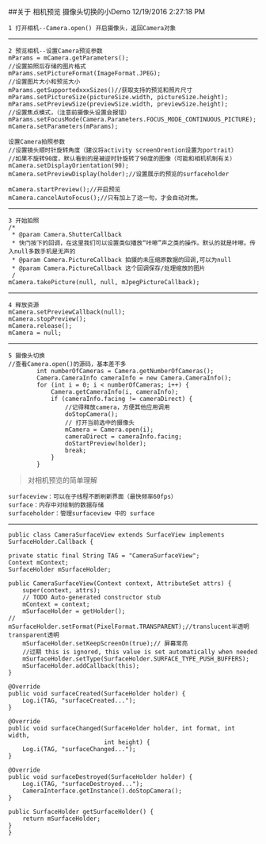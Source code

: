 ##关于 相机预览 摄像头切换的小Demo
12/19/2016 2:27:18 PM 
 
	1 打开相机--Camera.open() 开启摄像头，返回Camera对象
	

----------

	2 预览相机--设置Camera预览参数 
	mParams = mCamera.getParameters();
	//设置拍照后存储的图片格式
    mParams.setPictureFormat(ImageFormat.JPEG);
	//设置图片大小和预览大小
	mParams.getSupportedxxxSizes()//获取支持的预览和照片尺寸
	mParams.setPictureSize(pictureSize.width, pictureSize.height);
	mParams.setPreviewSize(previewSize.width, previewSize.height);
	//设置焦点模式，（注意前摄像头设置会报错）
	mParams.setFocusMode(Camera.Parameters.FOCUS_MODE_CONTINUOUS_PICTURE);
	mCamera.setParameters(mParams);

	设置Camera拍照参数
	//设置镜头顺时针旋转角度（建议将activity screenOrention设置为portrait）
	//如果不旋转90度，默认看到的是被逆时针旋转了90度的图像（可能和相机机制有关）
	mCamera.setDisplayOrientation(90);
	mCamera.setPreviewDisplay(holder);//设置展示的预览的surfaceholder
	
    mCamera.startPreview();//开启预览
    mCamera.cancelAutoFocus();//只有加上了这一句，才会自动对焦。

----------

	3 开始拍照
	/*
	 * @param Camera.ShutterCallback
	 * 快门按下的回调，在这里我们可以设置类似播放“咔嚓”声之类的操作。默认的就是咔嚓。传入null多数手机是无声的
	 * @param Camera.PictureCallback 拍摄的未压缩原数据的回调,可以为null
	 * @param Camera.PictureCallback 这个回调保存/处理缩放的图片
	 /
    mCamera.takePicture(null, null, mJpegPictureCallback);

----------
    4 释放资源
	mCamera.setPreviewCallback(null);
    mCamera.stopPreview();
    mCamera.release();
    mCamera = null;

----------
    5 摄像头切换
	//查看Camera.open()的源码，基本差不多
            int numberOfCameras = Camera.getNumberOfCameras();
            Camera.CameraInfo cameraInfo = new Camera.CameraInfo();
            for (int i = 0; i < numberOfCameras; i++) {
                Camera.getCameraInfo(i, cameraInfo);
                if (cameraInfo.facing != cameraDirect) {
                    //记得释放camera，方便其他应用调用
                    doStopCamera();
                    // 打开当前选中的摄像头
                    mCamera = Camera.open(i);
                    cameraDirect = cameraInfo.facing;
                    doStartPreview(holder);
                    break;
                }
            }

> 对相机预览的简单理解

	surfaceview：可以在子线程不断刷新界面（最快频率60fps）
	surface：内存中对绘制的数据存储
	surfaceholder：管理surfaceview 中的 surface

----------

    public class CameraSurfaceView extends SurfaceView implements SurfaceHolder.Callback {

    private static final String TAG = "CameraSurfaceView";
    Context mContext;
    SurfaceHolder mSurfaceHolder;

    public CameraSurfaceView(Context context, AttributeSet attrs) {
        super(context, attrs);
        // TODO Auto-generated constructor stub
        mContext = context;
        mSurfaceHolder = getHolder();
	//        mSurfaceHolder.setFormat(PixelFormat.TRANSPARENT);//translucent半透明 transparent透明
        mSurfaceHolder.setKeepScreenOn(true);// 屏幕常亮
        //过期 this is ignored, this value is set automatically when needed
        mSurfaceHolder.setType(SurfaceHolder.SURFACE_TYPE_PUSH_BUFFERS);
        mSurfaceHolder.addCallback(this);
    }

    @Override
    public void surfaceCreated(SurfaceHolder holder) {
        Log.i(TAG, "surfaceCreated...");
    }

    @Override
    public void surfaceChanged(SurfaceHolder holder, int format, int width,
                               int height) {
        Log.i(TAG, "surfaceChanged...");
    }

    @Override
    public void surfaceDestroyed(SurfaceHolder holder) {
        Log.i(TAG, "surfaceDestroyed...");
        CameraInterface.getInstance().doStopCamera();
    }

    public SurfaceHolder getSurfaceHolder() {
        return mSurfaceHolder;
    }
	}